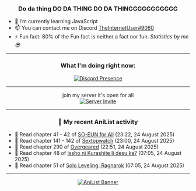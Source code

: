 <div align="center">

### Do da thing DO DA THING DO DA THINGGGGGGGGGGG
</div>

- 🌱 I’m currently learning JavaScript
- 📫 You can contact me on Discord [TheInternetUser#9060](https://discord.com/users/534117072796385300)
- ⚡ Fun fact: 80% of the Fun fact is neither a fact nor fun. _Statistics by me 😎_
<hr>

<div align="center">

### What I'm doing right now:
[![Discord Presence](https://lanyard.cnrad.dev/api/534117072796385300)](https://discord.com/users/534117072796385300)
<hr>

join my server it's open for all <br>
[![Server Invite](https://invidget.switchblade.xyz/bfYgVHxrSs)](https://discord.gg/bfYgVHxrSs)

<hr>
  
### 🌸 My recent AniList activity

</div>

<!-- ANILIST_ACTIVITY:start -->

-   📖 Read chapter 41 - 42 of [SO-EUN for All](https://anilist.co/manga/179218) (23:22, 24 August 2025)
-   📖 Read chapter 141 - 142 of [Sextopwatch](https://anilist.co/manga/152411) (23:00, 24 August 2025)
-   📖 Read chapter 290 of [Overgeared](https://anilist.co/manga/117460) (22:51, 24 August 2025)
-   📖 Read chapter 48 of [Issho ni Kurashite Ii desu ka?](https://anilist.co/manga/159549) (07:05, 24 August 2025)
-   📖 Read chapter 51 of [Solo Leveling: Ragnarok](https://anilist.co/manga/179445) (07:05, 24 August 2025)

<!-- ANILIST_ACTIVITY:end -->
<hr>

<div align="center">

[![AniList Banner](https://img.anili.st/User/929966)](https://anilist.co/user/TheInternetUser)

<!-- ![Profile views](https://gpvc.arturio.dev/TheInternetUse7) Since 2023-01-09 -->
<br>


</div>

